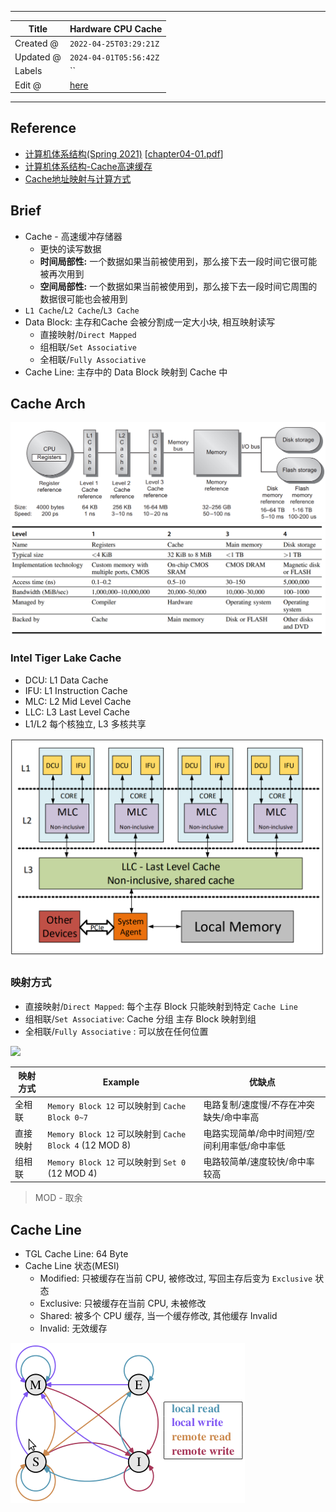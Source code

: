 -----

| Title     | Hardware CPU Cache                                  |
| --------- | --------------------------------------------------- |
| Created @ | `2022-04-25T03:29:21Z`                              |
| Updated @ | `2024-04-01T05:56:42Z`                              |
| Labels    | \`\`                                                |
| Edit @    | [here](https://github.com/junxnone/xwiki/issues/16) |

-----

## Reference

  - [计算机体系结构(Spring 2021)](http://staff.ustc.edu.cn/~xhzhou/CA-Spring2021/CA.html)
    \[[chapter04-01.pdf](https://github.com/junxnone/linuxwiki/files/8551388/chapter04-01.pdf)\]
  - [计算机体系结构-Cache高速缓存](https://zhuanlan.zhihu.com/p/482651908)
  - [Cache地址映射与计算方式](https://www.cnblogs.com/AD-milk/p/13225494.html)

## Brief

  - Cache - 高速缓冲存储器
      - 更快的读写数据
      - **时间局部性:** 一个数据如果当前被使用到，那么接下去一段时间它很可能被再次用到
      - **空间局部性:** 一个数据如果当前被使用到，那么接下去一段时间它周围的数据很可能也会被用到
  - `L1 Cache`/`L2 Cache`/`L3 Cache`
  - Data Block: 主存和Cache 会被分割成一定大小块, 相互映射读写
      - 直接映射/`Direct Mapped`
      - 组相联/`Set Associative`
      - 全相联/`Fully Associative`
  - Cache Line: 主存中的 Data Block 映射到 Cache 中

## Cache Arch

![image](media/4221f2458d6d7ca5cbb73879cd6f91d8cad9d527.png)
![image](media/ec9d61664ec70c839ce059a61e373d6af52d1275.png)

### Intel Tiger Lake Cache

  - DCU: L1 Data Cache
  - IFU: L1 Instruction Cache
  - MLC: L2 Mid Level Cache
  - LLC: L3 Last Level Cache
  - L1/L2 每个核独立, L3 多核共享

![image](media/f7fc434384f0ba18b9babc30d7c14d08b4a9738d.png)

### 映射方式

  - 直接映射/`Direct Mapped`: 每个主存 Block 只能映射到特定 `Cache Line`
  - 组相联/`Set Associative`: Cache 分组 主存 Block 映射到组
  - 全相联/`Fully Associative` : 可以放在任何位置

<img width=500 src="https://user-images.githubusercontent.com/2216970/165017679-58109c88-1645-4171-9ca1-4e6fa9028f57.png">

| 映射方式 | Example                                            | 优缺点                      |
| ---- | -------------------------------------------------- | ------------------------ |
| 全相联  | `Memory Block 12` 可以映射到 `Cache Block 0~7`          | 电路复制/速度慢/不存在冲突缺失/命中率高    |
| 直接映射 | `Memory Block 12` 可以映射到 `Cache Block 4` (12 MOD 8) | 电路实现简单/命中时间短/空间利用率低/命中率低 |
| 组相联  | `Memory Block 12` 可以映射到 `Set 0` (12 MOD 4)         | 电路较简单/速度较快/命中率较高         |

> MOD - 取余

## Cache Line

  - TGL Cache Line: 64 Byte
  - Cache Line 状态(MESI)
      - Modified: 只被缓存在当前 CPU, 被修改过, 写回主存后变为 `Exclusive` 状态
      - Exclusive: 只被缓存在当前 CPU, 未被修改
      - Shared: 被多个 CPU 缓存, 当一个缓存修改, 其他缓存 Invalid
      - Invalid: 无效缓存

![image](media/4f6591de3d025b875daa1edebf9275ad67e5d73b.png)
